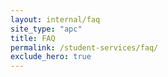 ```yaml
---
layout: internal/faq
site_type: "apc"
title: FAQ
permalink: /student-services/faq/
exclude_hero: true
---
```


<!--- This child document initializes the page in Jekyll. -->